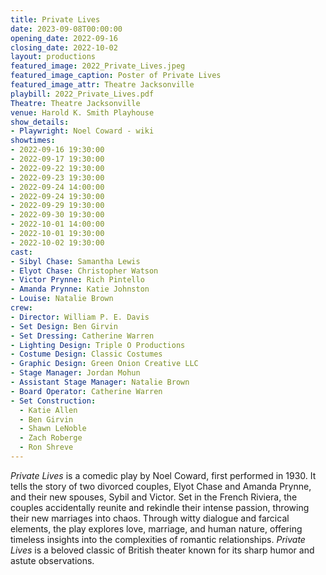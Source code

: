 ```yaml
---
title: Private Lives
date: 2023-09-08T00:00:00
opening_date: 2022-09-16
closing_date: 2022-10-02
layout: productions
featured_image: 2022_Private_Lives.jpeg
featured_image_caption: Poster of Private Lives
featured_image_attr: Theatre Jacksonville
playbill: 2022_Private_Lives.pdf
Theatre: Theatre Jacksonville
venue: Harold K. Smith Playhouse
show_details:
- Playwright: Noel Coward - wiki
showtimes:
- 2022-09-16 19:30:00
- 2022-09-17 19:30:00
- 2022-09-22 19:30:00
- 2022-09-23 19:30:00
- 2022-09-24 14:00:00
- 2022-09-24 19:30:00
- 2022-09-29 19:30:00
- 2022-09-30 19:30:00
- 2022-10-01 14:00:00
- 2022-10-01 19:30:00
- 2022-10-02 19:30:00
cast:
- Sibyl Chase: Samantha Lewis
- Elyot Chase: Christopher Watson
- Victor Prynne: Rich Pintello
- Amanda Prynne: Katie Johnston
- Louise: Natalie Brown
crew:
- Director: William P. E. Davis
- Set Design: Ben Girvin
- Set Dressing: Catherine Warren
- Lighting Design: Triple O Productions
- Costume Design: Classic Costumes
- Graphic Design: Green Onion Creative LLC
- Stage Manager: Jordan Mohun
- Assistant Stage Manager: Natalie Brown
- Board Operator: Catherine Warren
- Set Construction:
  - Katie Allen
  - Ben Girvin
  - Shawn LeNoble
  - Zach Roberge
  - Ron Shreve
---
```

*Private Lives* is a comedic play by Noel Coward, first performed in 1930. It tells the story of two divorced couples, Elyot Chase and Amanda Prynne, and their new spouses, Sybil and Victor. Set in the French Riviera, the couples accidentally reunite and rekindle their intense passion, throwing their new marriages into chaos. Through witty dialogue and farcical elements, the play explores love, marriage, and human nature, offering timeless insights into the complexities of romantic relationships. *Private Lives* is a beloved classic of British theater known for its sharp humor and astute observations.